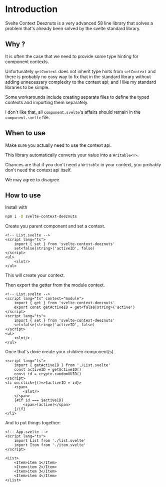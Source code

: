 # Introduction

Svelte Context Deeznuts is a very advanced 58 line library that solves a problem that's already been solved by the svelte standard library.

## Why ?

It is often the case that we need to provide some type hinting for component contexts.

Unfortunately `getContext` does not inherit type hints from `setContext` and there is probably no easy way to fix that in the standard library without adding unnecessary complexity to the context api; and I like my standard libraries to be simple.

Some workarounds include creating separate files to define the typed contexts and importing them separately.

I don't like that, all `component.svelte`'s affairs should remain in the `component.svelte` file.

## When to use

Make sure you actually need to use the context api.

This library automatically converts your value into a `Writable<T>`.

Chances are that if you don't need a `Writable` in your context, you probably don't need the context api itself.

We may agree to disagree.

## How to use

Install with

```sh
npm i -D svelte-context-deeznuts
```

Create you parent component and set a context.

```svelte
<!-- List.svelte -->
<script lang="ts">
    import { set } from 'svelte-context-deeznuts'
    set<false|string>('activeID', false)
</script>
<ul>
    <slot/>
</ul>
```

This will create your context.

Then export the getter from the module context.

```svelte
<!-- List.svelte -->
<script lang="ts" context="module">
    import { get } from 'svelte-context-deeznuts'
    export const getActiveID = get<false|string>('active')
</script>
<script lang="ts">
    import { set } from 'svelte-context-deeznuts'
    set<false|string>('activeID', false)
</script>
<ul>
    <slot/>
</ul>
```

Once that's done create your children component(s).
```svelte
<script lang="ts">
    import { getActiveID } from './List.svelte'
    const activeID = getActiveID()
    const id = crypto.randomUUID()
</script>
<li on:click={()=>$activeID = id}>
    <span>
        <slot/>
    </span>
    {#if id === $activeID}
        <span>(active)</span>
    {/if}
</li>
```

And to put things together:
```svelte
<!-- App.svelte -->
<script lang="ts">
    import List from './list.svelte'
    import Item from './item.svelte'
</script>

<List>
    <Item>item 1</Item>
    <Item>item 2</Item>
    <Item>item 3</Item>
    <Item>item 4</Item>
</List>
```